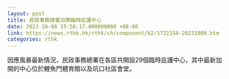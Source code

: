 ```yaml
---
layout: post
title: 民政事務總署加開臨時庇護中心
date: 2023-10-08 15:50:17.000000000 +08:00
link: https://news.rthk.hk/rthk/ch/component/k2/1722154-20231008.htm
categories: rthk
---
```


因應風暴最新情況，民政事務總署在各區共開設29個臨時庇護中心，其中最新加開的中心位於鯉魚門體育館以及坑口社區會堂。
